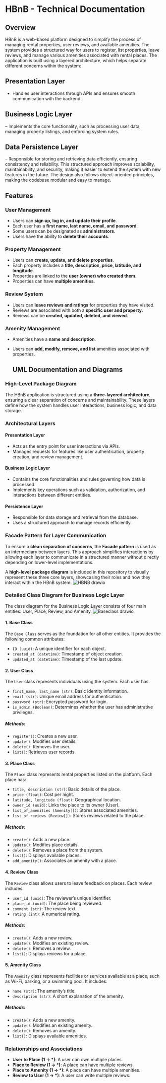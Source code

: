 
# HBnB - Technical Documentation

## Overview  
HBnB is a web-based platform designed to simplify the process of managing rental properties, user reviews, and available amenities. The system provides a structured way for users to register, list properties, leave reviews, and manage various amenities associated with rental places.
The application is built using a layered architecture, which helps separate different concerns within the system:
## Presentation Layer  
- Handles user interactions through APIs and ensures smooth communication with the backend.
## Business Logic Layer 
– Implements the core functionality, such as processing user data, managing property listings, and enforcing system rules.
## Data Persistence Layer 
– Responsible for storing and retrieving data efficiently, ensuring consistency and reliability.
This structured approach improves scalability, maintainability, and security, making it easier to extend the system with new features in the future. The design also follows object-oriented principles, making the codebase modular and easy to manage.

## Features  

### **User Management**  
- Users can **sign up, log in, and update their profile**.  
- Each user has a **first name, last name, email, and password**.  
- Some users can be designated as **administrators**.  
- Users have the ability to **delete their accounts**.  

### **Property Management**  
- Users can **create, update, and delete properties**.  
- Each property includes a **title, description, price, latitude, and longitude**.  
- Properties are linked to the **user (owner) who created them**.  
- Properties can have **multiple amenities**.  

### **Review System**  
- Users can **leave reviews and ratings** for properties they have visited.  
- Reviews are associated with both a **specific user and property**.  
- Reviews can be **created, updated, deleted, and viewed**.  

### **Amenity Management**  
- Amenities have a **name and description**.  
- Users can **add, modify, remove, and list** amenities associated with properties.

  ## UML Documentation and Diagrams  

### High-Level Package Diagram  

The HBnB application is structured using a **three-layered architecture**, ensuring a clear separation of concerns and maintainability. These layers define how the system handles user interactions, business logic, and data storage.  

### Architectural Layers  

#### **Presentation Layer**  
- Acts as the entry point for user interactions via APIs.  
- Manages requests for features like user authentication, property creation, and review management.  

#### **Business Logic Layer**  
- Contains the core functionalities and rules governing how data is processed.  
- Implements key operations such as validation, authorization, and interactions between different entities.  

#### **Persistence Layer**  
- Responsible for data storage and retrieval from the database.  
- Uses a structured approach to manage records efficiently.  

### **Facade Pattern for Layer Communication**  
To ensure a **clean separation of concerns**, the **Facade pattern** is used as an intermediary between layers. This approach simplifies interactions by allowing each layer to communicate in a structured manner without directly depending on lower-level implementations.  

A **high-level package diagram** is included in this repository to visually represent these three core layers, showcasing their roles and how they interact within the HBnB system.
![HBNB drawio](https://github.com/user-attachments/assets/9e723aea-567c-46b8-a5bd-68c45d3ead3c)


### **Detailed Class Diagram for Business Logic Layer**
The class diagram for the Business Logic Layer consists of four main entities: User, Place, Review, and Amenity.
![Baseclass drawio](https://github.com/user-attachments/assets/a7975db8-acfa-4c16-a328-2f18ff1cca85)
#### **1. Base Class**  
The `Base Class` serves as the foundation for all other entities. It provides the following common attributes:  
- `ID (uuid)`: A unique identifier for each object.  
- `created_at (datetime)`: Timestamp of object creation.  
- `updated_at (datetime)`: Timestamp of the last update.


#### **2. User Class**  
The `User` class represents individuals using the system. Each user has:  
- `first_name, last_name (str)`: Basic identity information.  
- `email (str)`: Unique email address for authentication.  
- `password (str)`: Encrypted password for login.  
- `is_admin (Boolean)`: Determines whether the user has administrative privileges.  

##### **Methods**:  
- `register()`: Creates a new user.  
- `update()`: Modifies user details.  
- `delete()`: Removes the user.  
- `list()`: Retrieves user records.

#### **3. Place Class**  
The `Place` class represents rental properties listed on the platform. Each place has:  
- `title, description (str)`: Basic details of the place.  
- `price (float)`: Cost per night.  
- `latitude, longitude (float)`: Geographical location.  
- `owner_id (uuid)`: Links the place to its owner (User).  
- `list_of_amenities (Amenity[])`: Stores associated amenities.  
- `list_of_reviews (Review[])`: Stores reviews related to the place.  

##### **Methods**:  
- `create()`: Adds a new place.  
- `update()`: Modifies place details.  
- `delete()`: Removes a place from the system.  
- `list()`: Displays available places.  
- `add_amenity()`: Associates an amenity with a place.  

#### **4. Review Class**  
The `Review` class allows users to leave feedback on places. Each review includes:  
- `user_id (uuid)`: The reviewer’s unique identifier.  
- `place_id (uuid)`: The place being reviewed.  
- `comment (str)`: The review text.  
- `rating (int)`: A numerical rating.  

##### **Methods**:  
- `create()`: Adds a new review.  
- `update()`: Modifies an existing review.  
- `delete()`: Removes a review.  
- `list()`: Displays reviews for a place.  

#### **5. Amenity Class**  
The `Amenity` class represents facilities or services available at a place, such as Wi-Fi, parking, or a swimming pool. It includes:  
- `name (str)`: The amenity’s title.  
- `description (str)`: A short explanation of the amenity.  

##### **Methods**:  
- `create()`: Adds a new amenity.  
- `update()`: Modifies an existing amenity.  
- `delete()`: Removes an amenity.  
- `list()`: Displays available amenities.

### **Relationships and Associations**  

- **User to Place (1 → *)**: A user can own multiple places.  
- **Place to Review (1 → *)**: A place can have multiple reviews.  
- **Place to Amenity (1 → *)**: A place can have multiple amenities.  
- **Review to User (1 → *)**: A user can write multiple reviews.

